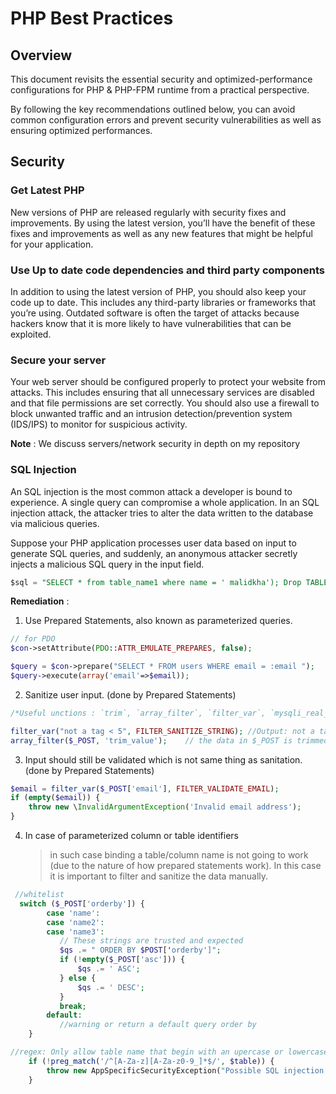 # PHP Best Practices

## Overview

This document revisits the essential security and optimized-performance configurations for PHP & PHP-FPM runtime from a practical perspective.

By following the key recommendations outlined below, you can avoid common configuration errors and prevent security vulnerabilities as well as ensuring optimized performances.



## Security 

### Get Latest PHP

New versions of PHP are released regularly with security fixes and improvements. By using the latest version, you’ll have the benefit of these fixes and improvements as well as any new features that might be helpful for your application.

### Use Up to date code dependencies and third party components

In addition to using the latest version of PHP, you should also keep your code up to date. This includes any third-party libraries or frameworks that you’re using. Outdated software is often the target of attacks because hackers know that it is more likely to have vulnerabilities that can be exploited.

### Secure your server

Your web server should be configured properly to protect your website from attacks. This includes ensuring that all unnecessary services are disabled and that file permissions are set correctly. You should also use a firewall to block unwanted traffic and an intrusion detection/prevention system (IDS/IPS) to monitor for suspicious activity.

**Note** : We discuss servers/network security in depth on my repository


### SQL Injection

An SQL injection is the most common attack a developer is bound to experience. A single query can compromise a whole application. In an SQL injection attack, the attacker tries to alter the data written to the database via malicious queries.

Suppose your PHP application processes user data based on input to generate SQL queries, and suddenly, an anonymous attacker secretly injects a malicious SQL query in the input field.

```sql
$sql = "SELECT * from table_name1 where name = ' malidkha'); Drop TABLE table_name2;-- '";
```

**Remediation** : 
1. Use Prepared Statements, also known as parameterized queries.
```php
// for PDO
$con->setAttribute(PDO::ATTR_EMULATE_PREPARES, false);

$query = $con->prepare("SELECT * FROM users WHERE email = :email ");
$query->execute(array('email'=>$email));
```
2. Sanitize user input. (done by Prepared Statements)

```php
/*Useful unctions : `trim`, `array_filter`, `filter_var`, `mysqli_real_escape_string`, `strip_tags`, and `htmlspecialchars`.*/

filter_var("not a tag < 5", FILTER_SANITIZE_STRING); //Output: not a tag
array_filter($_POST, 'trim_value');    // the data in $_POST is trimmed
```
3. Input should still be validated which is not same thing as sanitation. (done by Prepared Statements)
```php
$email = filter_var($_POST['email'], FILTER_VALIDATE_EMAIL);
if (empty($email)) {
	throw new \InvalidArgumentException('Invalid email address');
}
```

4. In case of parameterized column or table identifiers
	> in such case binding a table/column name is not going to work (due to the nature of how prepared statements work). In this case it is important to filter and sanitize the data manually.
```php 
 //whitelist
  switch ($_POST['orderby']) {
        case 'name':
        case 'name2':
        case 'name3':
           // These strings are trusted and expected
           $qs .= " ORDER BY $POST['orderby']";
           if (!empty($_POST['asc'])) {
               $qs .= ' ASC';
           } else {
               $qs .= ' DESC';
           }
           break;
        default:
           //warning or return a default query order by
    }

//regex: Only allow table name that begin with an upercase or lowercase letter followed by any number of alphanumeric chars and underscore
    if (!preg_match('/^[A-Za-z][A-Za-z0-9_]*$/', $table)) {
        throw new AppSpecificSecurityException("Possible SQL injection attempt.");
    }
```
